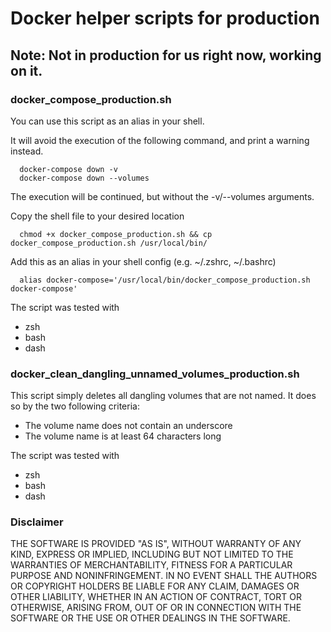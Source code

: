 # Docker helper scripts for production

## Note: Not in production for us right now, working on it.

### docker_compose_production.sh

You can use this script as an alias in your shell.


It will avoid the execution of the following command, and print a warning instead.

```
  docker-compose down -v
  docker-compose down --volumes
```

The execution will be continued, but without the -v/--volumes arguments. 

Copy the shell file to your desired location
```
  chmod +x docker_compose_production.sh && cp docker_compose_production.sh /usr/local/bin/
```

Add this as an alias in your shell config (e.g. ~/.zshrc, ~/.bashrc)

```
  alias docker-compose='/usr/local/bin/docker_compose_production.sh docker-compose'
```

The script was tested with
* zsh
* bash
* dash

### docker_clean_dangling_unnamed_volumes_production.sh

This script simply deletes all dangling volumes that are not named. It does so by the two following criteria:

* The volume name does not contain an underscore
* The volume name is at least 64 characters long

The script was tested with
* zsh
* bash
* dash

### Disclaimer

THE SOFTWARE IS PROVIDED "AS IS", WITHOUT WARRANTY OF ANY KIND, EXPRESS OR
IMPLIED, INCLUDING BUT NOT LIMITED TO THE WARRANTIES OF MERCHANTABILITY,
FITNESS FOR A PARTICULAR PURPOSE AND NONINFRINGEMENT. IN NO EVENT SHALL THE
AUTHORS OR COPYRIGHT HOLDERS BE LIABLE FOR ANY CLAIM, DAMAGES OR OTHER
LIABILITY, WHETHER IN AN ACTION OF CONTRACT, TORT OR OTHERWISE, ARISING FROM,
OUT OF OR IN CONNECTION WITH THE SOFTWARE OR THE USE OR OTHER DEALINGS IN
THE SOFTWARE.